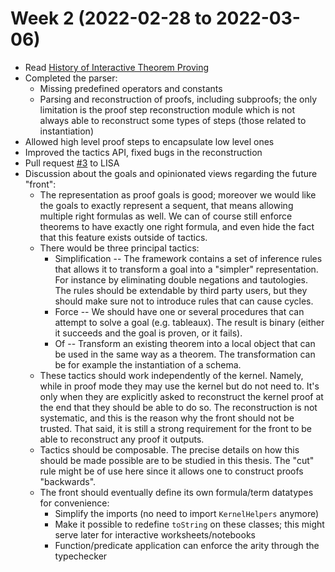 Week 2 (2022-02-28 to 2022-03-06)
===

* Read [History of Interactive Theorem Proving](https://www.cl.cam.ac.uk/~jrh13/papers/joerg.pdf)
* Completed the parser:
  * Missing predefined operators and constants
  * Parsing and reconstruction of proofs, including subproofs; the only limitation is the proof step reconstruction module
    which is not always able to reconstruct some types of steps (those related to instantiation)
* Allowed high level proof steps to encapsulate low level ones
* Improved the tactics API, fixed bugs in the reconstruction
* Pull request [#3](https://github.com/epfl-lara/lisa/pull/3) to LISA
* Discussion about the goals and opinionated views regarding the future "front":
  * The representation as proof goals is good; moreover we would like the goals to exactly represent a sequent,
    that means allowing multiple right formulas as well. We can of course still enforce theorems to have exactly one right formula,
    and even hide the fact that this feature exists outside of tactics.
  * There would be three principal tactics:
    * Simplification -- The framework contains a set of inference rules that allows it to transform a goal into a
      "simpler" representation. For instance by eliminating double negations and tautologies. The rules should be extendable
      by third party users, but they should make sure not to introduce rules that can cause cycles.
    * Force -- We should have one or several procedures that can attempt to solve a goal (e.g. tableaux). The result is binary
      (either it succeeds and the goal is proven, or it fails).
    * Of -- Transform an existing theorem into a local object that can be used in the same way as a theorem. The transformation
      can be for example the instantiation of a schema.
  * These tactics should work independently of the kernel. Namely, while in proof mode they may use the kernel but do not
    need to. It's only when they are explicitly asked to reconstruct the kernel proof at the end that they should be able
    to do so. The reconstruction is not systematic, and this is the reason why the front should not be trusted. That said,
    it is still a strong requirement for the front to be able to reconstruct any proof it outputs.
  * Tactics should be composable. The precise details on how this should be made possible are to be studied in this thesis.
    The "cut" rule might be of use here since it allows one to construct proofs "backwards".
  * The front should eventually define its own formula/term datatypes for convenience:
    * Simplify the imports (no need to import `KernelHelpers` anymore)
    * Make it possible to redefine `toString` on these classes; this might serve later for interactive worksheets/notebooks
    * Function/predicate application can enforce the arity through the typechecker
